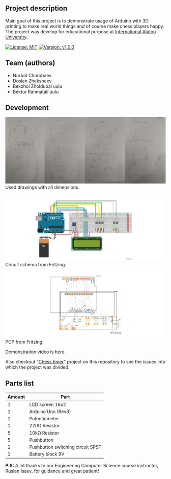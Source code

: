 ## Project description
Main goal of this project is to demonstrate usage of Arduino with 3D printing 
to make real world things and of course make chess players happy.
The project was develop for educational purpose at [International Alatoo University][1].

[![License: MIT](https://img.shields.io/badge/License-MIT-yellow.svg)](https://opensource.org/licenses/MIT)
[![Version: v1.0.0](https://img.shields.io/badge/Developed%20at-IAU-orange)](https://github.com/chorobaev)

## Team (authors)
* Nurbol Chorobaev
* Doslan Zheksheev
* Bekzhol Zholdubai uulu
* Bektur Rahmatali uulu

## Development
![Drawing](Images/drawings.png) Used drawings with all dimensions.

![Schematic is here](Images/chess-timer_circuit.png) Circuit schema from Fritzing.

![PCB](Images/chess-timer_pcb.png) PCP from Fritzing.

Demonstration video is [here](https://youtu.be/TPOspKETKMQ).

Also checkout "[Chess timer][2]" project on this repository to see the
issues into which the project was divided.  

## Parts list

| Amount | Part |
|--------|------|
| 1      | LCD screen 16x2|
| 1      | Arduino Uno (Rev3) |
| 1      | Potentiometer |
| 1      | 220Ω Resistor |
| 5      | 10kΩ Resistor |
| 5      | Pushbutton |
| 1      | Pushbutton switching circuit SPST |
| 1      | Battery block 9V |

**P.S:** A lot thanks to our Engineering Computer Science course instructor, Ruslan Isaev,
for guidance and great patient!

[1]: http://www.alatoo.edu.kg/
[2]: https://github.com/chorobaev/arduino-chess-clock/projects/1